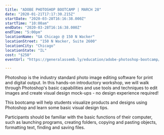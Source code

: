 ```yaml
---
title: "ADOBE PHOTOSHOP BOOTCAMP | MARCH 28"
date: "2020-01-21T17:17:30.215Z"
startDate: "2020-03-28T16:16:38.000Z"
startTime: "10:00am"
endDate: "2020-03-28T16:16:38.000Z"
endTime: "5:00pm"
locationName: "GA Chicago @ 150 N Wacker"
locationStreet: "150 N Wacker, Suite 2600"
locationCity: "Chicago"
locationState: "IL"
cost: "$250"
eventUrl: "https://generalassemb.ly/education/adobe-photoshop-bootcamp/chicago/97237"

---
```


Photoshop is the industry standard photo image editing software for print and digital output. In this hands-on introductory workshop, we will walk through Photoshop's basic capabilities and use tools and techniques to edit images and create visual design mock-ups - no design experience required!

This bootcamp will help students visualize products and designs using Photoshop and learn some basic visual design tips.

Participants should be familiar with the basic functions of their computer, such as launching programs, creating folders, copying and pasting objects, formatting text, finding and saving files.

